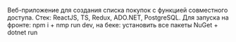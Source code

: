 Веб-приложение для создания списка покупок с функцией совместного доступа. Стек: ReactJS, TS, Redux, ADO.NET, PostgreSQL. 
Для запуска на фронте: npm i + nmp run dev, на беке: установить все пакеты NuGet + dotnet run
